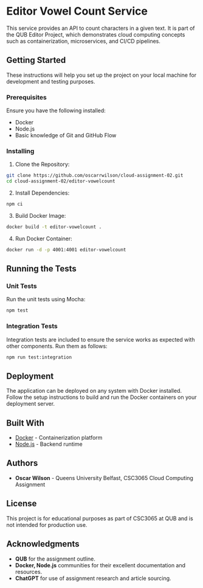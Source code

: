 # Editor Vowel Count Service

This service provides an API to count characters in a given text. It is part of the QUB Editor Project, which demonstrates cloud computing concepts such as containerization, microservices, and CI/CD pipelines.

## Getting Started

These instructions will help you set up the project on your local machine for development and testing purposes.

### Prerequisites

Ensure you have the following installed:
- Docker
- Node.js
- Basic knowledge of Git and GitHub Flow

### Installing

1. Clone the Repository:
  ```bash
  git clone https://github.com/oscarrwilson/cloud-assignment-02.git
  cd cloud-assignment-02/editor-vowelcount
  ```

2. Install Dependencies:
  ```bash
  npm ci
  ```

3. Build Docker Image:
  ```bash
  docker build -t editor-vowelcount .
  ```

4. Run Docker Container:
  ```bash
  docker run -d -p 4001:4001 editor-vowelcount
  ```

## Running the Tests

### Unit Tests

Run the unit tests using Mocha:
```bash
npm test
```

### Integration Tests

Integration tests are included to ensure the service works as expected with other components. Run them as follows:
```bash
npm run test:integration
```

## Deployment

The application can be deployed on any system with Docker installed. Follow the setup instructions to build and run the Docker containers on your deployment server.

## Built With

- [Docker](https://docs.docker.com/) - Containerization platform
- [Node.js](https://nodejs.org/) - Backend runtime

## Authors

- **Oscar Wilson** - Queens University Belfast, CSC3065 Cloud Computing Assignment

## License

This project is for educational purposes as part of CSC3065 at QUB and is not intended for production use.
  
## Acknowledgments

- **QUB** for the assignment outline.
- **Docker, Node.js** communities for their excellent documentation and resources.
- **ChatGPT** for use of assignment research and article sourcing.